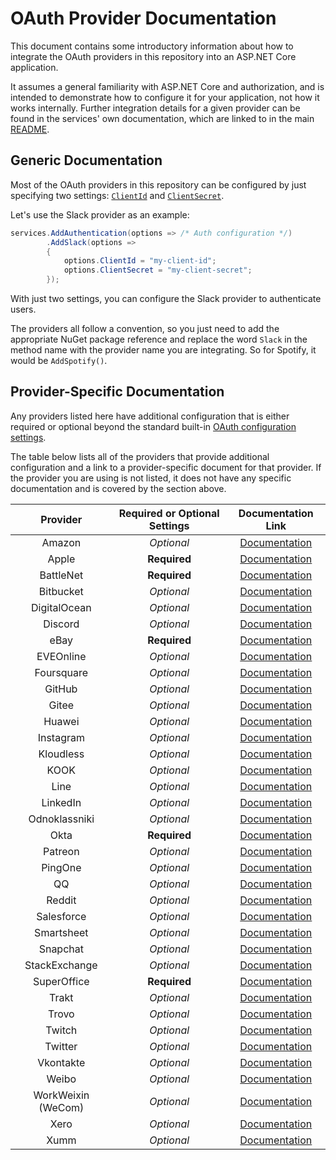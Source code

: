 # OAuth Provider Documentation

This document contains some introductory information about how to integrate the
OAuth providers in this repository into an ASP.NET Core application.

It assumes a general familiarity with ASP.NET Core and authorization, and is
intended to demonstrate how to configure it for your application, not how it
works internally. Further integration details for a given provider can be found
in the services' own documentation, which are linked to in the main [README](https://github.com/aspnet-contrib/AspNet.Security.OAuth.Providers#providers "Table of OAuth providers").

## Generic Documentation

Most of the OAuth providers in this repository can be configured by just
specifying two settings: [`ClientId`](https://docs.microsoft.com/en-us/dotnet/api/microsoft.aspnetcore.authentication.oauth.oauthoptions.clientid "OAuthOptions.ClientId Property") and [`ClientSecret`](https://docs.microsoft.com/en-us/dotnet/api/microsoft.aspnetcore.authentication.oauth.oauthoptions.clientsecret "OAuthOptions.ClientSecret Property").

Let's use the Slack provider as an example:

```csharp
services.AddAuthentication(options => /* Auth configuration */)
        .AddSlack(options =>
        {
            options.ClientId = "my-client-id";
            options.ClientSecret = "my-client-secret";
        });
```

With just two settings, you can configure the Slack provider to authenticate users.

The providers all follow a convention, so you just need to add the appropriate
NuGet package reference and replace the word `Slack` in the method name with the
provider name you are integrating. So for Spotify, it would be `AddSpotify()`.

## Provider-Specific Documentation

Any providers listed here have additional configuration that is either required
or optional beyond the standard built-in [OAuth configuration settings](https://docs.microsoft.com/en-us/dotnet/api/microsoft.aspnetcore.authentication.oauth.oauthoptions "OAuthOptions Class").

The table below lists all of the providers that provide additional configuration
and a link to a provider-specific document for that provider. If the provider
you are using is not listed, it does not have any specific documentation and is
covered by the section above.

| Provider | Required or Optional Settings | Documentation Link |
|:-:|:-:|:-:|
| Amazon | _Optional_ | [Documentation](amazon.md "Amazon provider documentation") |
| Apple | **Required** | [Documentation](sign-in-with-apple.md "Apple provider documentation") |
| BattleNet | **Required** | [Documentation](battlenet.md "BattleNet provider documentation") |
| Bitbucket | _Optional_ | [Documentation](bitbucket.md "Bitbucket provider documentation") |
| DigitalOcean | _Optional_ | [Documentation](digitalocean.md "DigitalOcean provider documentation") |
| Discord | _Optional_ | [Documentation](discord.md "Discord provider documentation") |
| eBay | **Required** | [Documentation](ebay.md "eBay provider documentation") |
| EVEOnline | _Optional_ | [Documentation](eveonline.md "EVEOnline provider documentation") |
| Foursquare | _Optional_ | [Documentation](foursquare.md "Foursquare provider documentation") |
| GitHub | _Optional_ | [Documentation](github.md "GitHub provider documentation") |
| Gitee | _Optional_ | [Documentation](gitee.md "Gitee provider documentation") |
| Huawei | _Optional_ | [Documentation](huawei.md "Huawei provider documentation") |
| Instagram | _Optional_ | [Documentation](instagram.md "Instagram provider documentation") |
| Kloudless | _Optional_ | [Documentation](kloudless.md "Kloudless provider documentation") |
| KOOK | _Optional_ | [Documentation](kook.md "KOOK provider documentation") |
| Line | _Optional_ | [Documentation](line.md "Line provider documentation") |
| LinkedIn | _Optional_ | [Documentation](linkedin.md "LinkedIn provider documentation") |
| Odnoklassniki | _Optional_ | [Documentation](odnoklassniki.md "Odnoklassniki provider documentation") |
| Okta | **Required** | [Documentation](okta.md "Okta provider documentation") |
| Patreon | _Optional_ | [Documentation](patreon.md "Patreon provider documentation") |
| PingOne | _Optional_ | [Documentation](pingone.md "PingOne provider documentation") |
| QQ | _Optional_ | [Documentation](qq.md "QQ provider documentation") |
| Reddit | _Optional_ | [Documentation](reddit.md "Reddit provider documentation") |
| Salesforce | _Optional_ | [Documentation](salesforce.md "Salesforce provider documentation") |
| Smartsheet | _Optional_ | [Documentation](smartsheet.md "Smartsheet provider documentation") |
| Snapchat | _Optional_ | [Documentation](snapchat.md "Snapchat provider documentation") |
| StackExchange | _Optional_ | [Documentation](stackexchange.md "StackExchange provider documentation") |
| SuperOffice | **Required** | [Documentation](superoffice.md "SuperOffice provider documentation") |
| Trakt | _Optional_ | [Documentation](trakt.md "Trakt provider documentation") |
| Trovo | _Optional_ | [Documentation](trovo.md "Trovo provider documentation") |
| Twitch | _Optional_ | [Documentation](twitch.md "Twitch provider documentation") |
| Twitter | _Optional_ | [Documentation](twitter.md "Twitter provider documentation") |
| Vkontakte | _Optional_ | [Documentation](vkontakte.md "Vkontakte provider documentation") |
| Weibo | _Optional_ | [Documentation](weibo.md "Weibo provider documentation") |
| WorkWeixin (WeCom) | _Optional_ | [Documentation](workweixin.md "WorkWeixin provider documentation") |
| Xero | _Optional_ | [Documentation](xero.md "Xero provider documentation") |
| Xumm | _Optional_ | [Documentation](xumm.md "Xumm provider documentation") |
